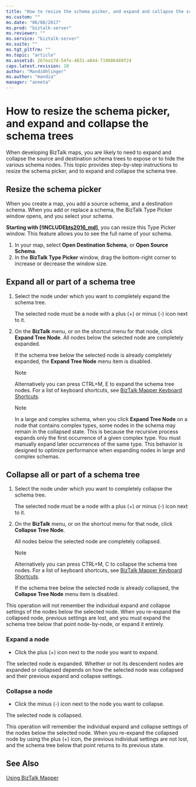 ```yaml
---
title: "How to resize the schema picker, and expand and collapse the schema trees | Microsoft Docs"
ms.custom: ""
ms.date: "06/08/2017"
ms.prod: "biztalk-server"
ms.reviewer: ""
ms.service: "biztalk-server"
ms.suite: ""
ms.tgt_pltfrm: ""
ms.topic: "article"
ms.assetid: 267ea17d-54fe-4031-a044-719606489f24
caps.latest.revision: 10
author: "MandiOhlinger"
ms.author: "mandia"
manager: "anneta"
---
```

# How to resize the schema picker, and expand and collapse the schema trees
When developing BizTalk maps, you are likely to need to expand and collapse the source and destination schema trees to expose or to hide the various schema nodes. This topic provides step-by-step instructions to resize the schema picker, and to expand and collapse the schema tree.  

## Resize the schema picker

When you create a map, you add a source schema, and a destination schema. When you add or replace a schema, the BizTalk Type Picker window opens, and you select your schema. 

**Starting with [!INCLUDE[bts2016_md](../includes/bts2016-md.md)]**, you can resize this Type Picker window. This feature allows you to see the full name of your schema.

1. In your map, select **Open Destination Schema**, or **Open Source Schema**.
2. In the **BizTalk Type Picker** window, drag the bottom-right corner to increase or decrease the window size.
  
## Expand all or part of a schema tree  
  
1.  Select the node under which you want to completely expand the schema tree.  
  
     The selected node must be a node with a plus (+) or minus (-) icon next to it.  
  
2.  On the **BizTalk** menu, or on the shortcut menu for that node, click **Expand Tree Node**. All nodes below the selected node are completely expanded.  
  
     If the schema tree below the selected node is already completely expanded, the **Expand Tree Node** menu item is disabled.  
  
    > [!NOTE]
    >  Alternatively you can press CTRL+M, E to expand the schema tree nodes. For a list of keyboard shortcuts, see [BizTalk Mapper Keyboard Shortcuts](../core/biztalk-mapper-keyboard-shortcuts.md).  
  
    > [!NOTE]
    >  In a large and complex schema, when you click **Expand Tree Node** on a node that contains complex types, some nodes in the schema may remain in the collapsed state. This is because the recursive process expands only the first occurrence of a given complex type. You must manually expand later occurrences of the same type. This behavior is designed to optimize performance when expanding nodes in large and complex schemas.  
  
## Collapse all or part of a schema tree  
  
1.  Select the node under which you want to completely collapse the schema tree.  
  
     The selected node must be a node with a plus (+) or minus (-) icon next to it.  
  
2.  On the **BizTalk** menu, or on the shortcut menu for that node, click **Collapse Tree Node**.  
  
     All nodes below the selected node are completely collapsed.  
  
    > [!NOTE]
    >  Alternatively you can press CTRL+M, C to collapse the schema tree nodes. For a list of keyboard shortcuts, see [BizTalk Mapper Keyboard Shortcuts](../core/biztalk-mapper-keyboard-shortcuts.md).  
  
     If the schema tree below the selected node is already collapsed, the **Collapse Tree Node** menu item is disabled.  
  
 This operation will not remember the individual expand and collapse settings of the nodes below the selected node. When you re-expand the collapsed node, previous settings are lost, and you must expand the schema tree below that point node-by-node, or expand it entirely.  
  
### Expand a node
  
-   Click the plus (+) icon next to the node you want to expand.  
  
 The selected node is expanded. Whether or not its descendent nodes are expanded or collapsed depends on how the selected node was collapsed and their previous expand and collapse settings.  
  
### Collapse a node
  
-   Click the minus (-) icon next to the node you want to collapse.  
  
 The selected node is collapsed.  
  
 This operation will remember the individual expand and collapse settings of the nodes below the selected node. When you re-expand the collapsed node by using the plus (+) icon, the previous individual settings are not lost, and the schema tree below that point returns to its previous state.  
  
## See Also  
 [Using BizTalk Mapper](../core/using-biztalk-mapper.md)